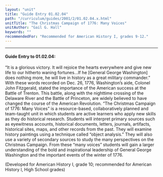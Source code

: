 ```yaml
---
layout: "unit"
title: "Guide Entry 01.02.04"
path: "/curriculum/guides/2001/2/01.02.04.x.html"
unitTitle: "The Christmas Campaign of 1776: Many Voices"
unitAuthor: "Gail G. Hall"
keywords: ""
recommendedFor: "Recommended for American History I, grades 9-12."
---
```

<body>
<hr/>
<h4>
Guide Entry to 01.02.04:
</h4>
<p>
“It is a glorious victory. It will rejoice the hearts everywhere and give new life to our hitherto waning fortunes…If he [General George Washington] does nothing more, he will live in history as a great military commander.” With these words recorded on Dec. 26, 1776, Washington’s aide, Colonel John Fitzgerald, stated the importance of the American success at the Battle of Trenton. This battle, along with the nighttime crossing of the Delaware River and the Battle of Princeton, are widely believed to have changed the course of the American Revolution. “The Christmas Campaign of 1776: Many Voices” is a resource-based, collaboratively planned and team-taught unit in which students are active learners who apply new skills as they do historical research. Students will interpret primary sources such as eyewitness accounts, historical documents, letters, journals, artifacts, historical sites, maps, and other records from the past. They will examine history paintings using a technique called “object analysis.” They will also use a variety of secondary sources to study the many perspectives on the Christmas Campaign. From these “many voices” students will gain a larger understanding of the bold and inspirational leadership of General George Washington and the important events of the winter of 1776.
</p>
<p>
(Developed for American History I, grade 10; recommended for American History I, High School grades)
</p>
</body>
